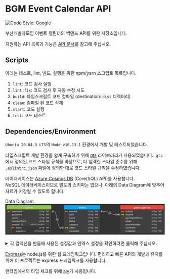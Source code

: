 # BGM Event Calendar API

[![Code Style: Google](https://img.shields.io/badge/code%20style-google-blueviolet.svg)](https://github.com/google/gts)


부산개발자모임 이벤트 캘린더의 백앤드 API를 위한 저장소입니다.

지원하는 API 목록과 기능은 [API 문서](https://busandevelopers.github.io/BGM-Event-Calendar-API-Documentation/)를 참고해 주십시오.


## Scripts

아래는 테스트, lint, 빌드, 실행을 위한 npm/yarn 스크립트 목록입니다.

1. `lint`: 코드 검사 실행
2. `lint:fix`: 코드 검사 후 자동 수정 시도
3. `build`: 타입스크립트 코드 컴파일 (destination: `dist` 디렉터리)
4. `clean`: 컴파일 된 코드 삭제
5. `start`: 코드 실행
6. `test`: 코드 테스트


## Dependencies/Environment

`Ubuntu 20.04.3 LTS`의 `Node v16.13.1` 환경에서 개발 및 테스트되었습니다.

타입스크립트 개발 환경을 쉽게 구축하기 위해 [gts](https://github.com/google/gts) 라이브러리가 사용되었습니다..
`gts`에서 정의된 코드 스타일 규칙을 바탕으로, 더 엄격한 스타일 준수를 위해 [`.eslintrc.json` 파일](https://github.com/BusanDevelopers/BGM-Event-Calendar-API/blob/main/.eslintrc.json)에 정의한 대로 코드 스타일 규칙을 수정하였습니다.

데이터베이스는 [Azure Cosmos DB](https://docs.microsoft.com/en-us/azure/cosmos-db/introduction) (Core(SQL) API)를 사용합니다.  
NoSQL 데이터베이스이므로 별도의 스키마는 없으나, 아래의 Data Diagram에 맞추어 자료가 저장될 수 있도록 합니다.

Data Diagram
![ERD.png](img/ERD.png)

<details>
  <summary>각 컬랙션을 만들때 사용된 설정값과 인덱스 설정을 확인하려면 클릭해 주십시오.</summary>
 

[comment]: <> (  `admin` 테이블을 만들기 위한 SQL 쿼리)

[comment]: <> (  ``` SQL)

[comment]: <> (  CREATE TABLE admin &#40;)

[comment]: <> (    username VARCHAR&#40;12&#41; NOT NULL PRIMARY KEY,)

[comment]: <> (    password CHAR&#40;88&#41; NOT NULL,)

[comment]: <> (    name VARCHAR&#40;255&#41; NOT NULL,)

[comment]: <> (    membersince TIMESTAMP NOT NULL DEFAULT CURRENT_TIMESTAMP)

[comment]: <> (  &#41; CHARSET=utf8mb4 COLLATE=utf8mb4_general_ci;)

[comment]: <> (  ```)

[comment]: <> (  `admin_session` 테이블을 만들기 위한 SQL 쿼리)

[comment]: <> (  ``` SQL)

[comment]: <> (  CREATE TABLE admin_session &#40;)

[comment]: <> (    username VARCHAR&#40;12&#41; NOT NULL UNIQUE,)

[comment]: <> (    FOREIGN KEY &#40;username&#41; REFERENCES admin&#40;username&#41; ON DELETE CASCADE ON UPDATE CASCADE,)

[comment]: <> (    INDEX index_username&#40;username&#41;,)

[comment]: <> (    token VARCHAR&#40;255&#41; NOT NULL PRIMARY KEY,)

[comment]: <> (    expires TIMESTAMP NOT NULL DEFAULT CURRENT_TIMESTAMP,)

[comment]: <> (  &#41; CHARSET=utf8mb4 COLLATE=utf8mb4_general_ci;)

[comment]: <> (  ```)

[comment]: <> (  `event` 테이블을 만들기 위한 SQL 쿼리)

[comment]: <> (  ``` SQL)

[comment]: <> (  CREATE TABLE event &#40;)

[comment]: <> (    id INT&#40;11&#41; NOT NULL AUTO_INCREMENT PRIMARY KEY,)

[comment]: <> (    date TIMESTAMP NOT NULL DEFAULT CURRENT_TIMESTAMP,)

[comment]: <> (    INDEX index_date&#40;date&#41;,)

[comment]: <> (    name VARCHAR&#40;255&#41; NOT NULL,)

[comment]: <> (    detail MEDIUMTEXT NULL DEFAULT NULL,)

[comment]: <> (    category VARCHAR&#40;255&#41; NULL DEFAULT NULL,)

[comment]: <> (    editor VARCHAR&#40;12&#41; NOT NULL,)

[comment]: <> (    FOREIGN KEY &#40;editor&#41; REFERENCES admin&#40;username&#41; ON DELETE CASCADE ON UPDATE CASCADE)

[comment]: <> (  &#41; CHARSET=utf8mb4 COLLATE=utf8mb4_general_ci;)

[comment]: <> (  ```)

[comment]: <> (  `participation` 테이블을 만들기 위한 SQL 쿼리)

[comment]: <> (  ``` SQL)

[comment]: <> (  CREATE TABLE participation &#40;)

[comment]: <> (    id INT&#40;11&#41; NOT NULL AUTO_INCREMENT PRIMARY KEY,)

[comment]: <> (    event_id INT&#40;11&#41; NOT NULL,)

[comment]: <> (    FOREIGN KEY &#40;event_id&#41; REFERENCES event&#40;id&#41; ON DELETE CASCADE ON UPDATE CASCADE,)

[comment]: <> (    INDEX index_event_id&#40;event_id&#41;,)

[comment]: <> (    date TIMESTAMP NOT NULL DEFAULT CURRENT_TIMESTAMP,)

[comment]: <> (    participant_name VARCHAR&#40;255&#41; NOT NULL,)

[comment]: <> (    INDEX index_participant_name&#40;participant_name&#41;,)

[comment]: <> (    phone_number VARCHAR&#40;20&#41; NULL DEFAULT NULL,)

[comment]: <> (    email VARCHAR&#40;255&#41; NOT NULL,)

[comment]: <> (    INDEX index_email&#40;email&#41;,)

[comment]: <> (    comment TEXT NULL DEFAULT NULL)

[comment]: <> (  &#41; CHARSET=utf8mb4 COLLATE=utf8mb4_general_ci;)

[comment]: <> (  ```)
</details>

[Express](https://expressjs.com/)는 node.js를 위한 웹 프레임워크입니다.
편리하고 빠른 API의 개발과 유지를 위해 이 프로젝트는 express 프레임워크를 사용합니다.

런타임에서의 타입 체크를 위해 [ajv](https://ajv.js.org/)가 사용됩니다.
